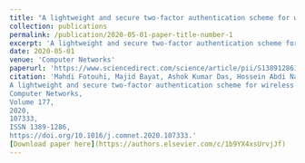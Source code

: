 ```yaml
---
title: "A lightweight and secure two-factor authentication scheme for wireless body area networks in health-care iot"
collection: publications
permalink: /publication/2020-05-01-paper-title-number-1
excerpt: 'A lightweight and secure two-factor authentication scheme for wireless body area networks in health-care iot'
date: 2020-05-01
venue: 'Computer Networks'
paperurl: 'https://www.sciencedirect.com/science/article/pii/S1389128619316457'
citation: 'Mahdi Fotouhi, Majid Bayat, Ashok Kumar Das, Hossein Abdi Nasib Far, S. Morteza Pournaghi, M.A. Doostari,
A lightweight and secure two-factor authentication scheme for wireless body area networks in health-care IoT,
Computer Networks,
Volume 177,
2020,
107333,
ISSN 1389-1286,
https://doi.org/10.1016/j.comnet.2020.107333.'
[Download paper here](https://authors.elsevier.com/c/1b9YX4xsUrvjJf)
---
```


